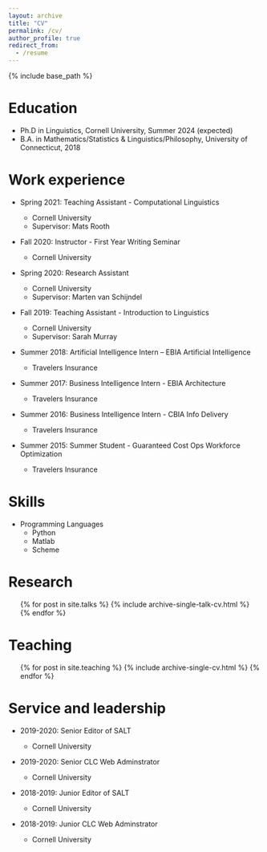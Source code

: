 ```yaml
---
layout: archive
title: "CV"
permalink: /cv/
author_profile: true
redirect_from:
  - /resume
---
```


{% include base_path %}

Education
======
* Ph.D in Linguistics, Cornell University, Summer 2024 (expected)
* B.A. in Mathematics/Statistics & Linguistics/Philosophy, University of Connecticut, 2018

Work experience
======
* Spring 2021: Teaching Assistant - Computational Linguistics
  * Cornell University
  * Supervisor: Mats Rooth

* Fall 2020: Instructor - First Year Writing Seminar
  * Cornell University
  
* Spring 2020: Research Assistant
  * Cornell University
  * Supervisor: Marten van Schijndel

* Fall 2019: Teaching Assistant - Introduction to Linguistics
  * Cornell University
  * Supervisor: Sarah Murray

* Summer 2018: Artificial Intelligence Intern – EBIA Artificial Intelligence
  * Travelers Insurance
  
* Summer 2017: Business Intelligence Intern - EBIA Architecture
  * Travelers Insurance

* Summer 2016: Business Intelligence Intern - CBIA Info Delivery
  * Travelers Insurance

* Summer 2015: Summer Student - Guaranteed Cost Ops Workforce Optimization
  * Travelers Insurance
  
Skills
======
* Programming Languages
  * Python
  * Matlab
  * Scheme

Research
======
  <ul>{% for post in site.talks %}
    {% include archive-single-talk-cv.html %}
  {% endfor %}</ul>
  
Teaching
======
  <ul>{% for post in site.teaching %}
    {% include archive-single-cv.html %}
  {% endfor %}</ul>
  
Service and leadership
======
* 2019-2020: Senior Editor of SALT
  * Cornell University

* 2019-2020: Senior CLC Web Adminstrator
  * Cornell University

* 2018-2019: Junior Editor of SALT
  * Cornell University

* 2018-2019: Junior CLC Web Adminstrator
  * Cornell University
